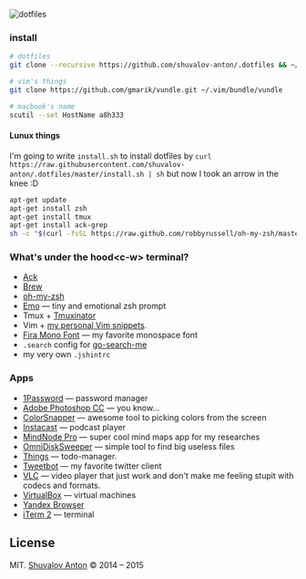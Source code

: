 ![dotfiles](https://cloud.githubusercontent.com/assets/1410106/6609337/298e6f6e-c861-11e4-894b-3b2a322cb81e.png)

### install

```zsh
# dotfiles
git clone --recursive https://github.com/shuvalov-anton/.dotfiles && ~/.dotfiles/init 

# vim's things
git clone https://github.com/gmarik/vundle.git ~/.vim/bundle/vundle

# macbook's name
scutil --set HostName a8h333
```

#### Lunux things

I'm going to write `install.sh` to install dotfiles by `curl https://raw.githubusercontent.com/shuvalov-anton/.dotfiles/master/install.sh | sh` but now I took an arrow in the knee :D

```zsh
apt-get update
apt-get install zsh
apt-get install tmux
apt-get install ack-grep
sh -c "$(curl -fsSL https://raw.github.com/robbyrussell/oh-my-zsh/master/tools/install.sh)"
```

### What's under the hood\<c-w\> terminal?

- [Ack](http://beyondgrep.com/)
- [Brew](http://brew.sh)
- [oh-my-zsh](https://github.com/robbyrussell/oh-my-zsh)
- [Emo](https://github.com/shuvalov-anton/emo) — tiny and emotional zsh prompt
- Tmux + [Tmuxinator](https://github.com/tmuxinator/tmuxinator)
- Vim + [my personal Vim snippets](https://github.com/shuvalov-anton/vim-snippets).
- [Fira Mono Font](https://github.com/mozilla/Fira) — my favorite monospace font
- `.search` config for [go-search-me](https://github.com/shuvalov-anton/go-search-me)
- my very own `.jshintrc`


### Apps

- [1Password](https://agilebits.com/onepassword) — password manager
- [Adobe Photoshop CC](http://www.adobe.com/products/photoshop.html) — you know…
- [ColorSnapper](http://www.colorsnapper.com/) — awesome tool to picking colors from the screen
- [Instacast](http://vemedio.com/products/instacast) — podcast player
- [MindNode Pro](https://mindnode.com/) — super cool mind maps app for my researches
- [OmniDiskSweeper](https://www.omnigroup.com/more) — simple tool to find big useless files
- [Things](http://culturedcode.com/things/) — todo-manager.
- [Tweetbot](http://tapbots.com/software/tweetbot/) — my favorite twitter client
- [VLC](http://www.videolan.org/vlc/) — video player that just work and don't make me feeling stupit with codecs and formats.
- [VirtualBox](https://www.virtualbox.org/) — virtual machines
- [Yandex Browser](http://browser.yandex.ru/)
- [iTerm 2](http://iterm2.com/) — terminal

## License

MIT. [Shuvalov Anton](http://shuvalov.info) © 2014 – 2015
